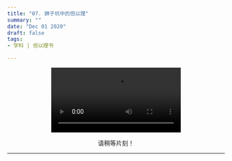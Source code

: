 ```yaml
---
title: "07. 狮子坑中的但以理"
summary: ""
date: "Dec 01 2020"
draft: false
tags:
- 学科 | 但以理书

---
```

<center>

<video controls>
  <source src="https://filedn.com/lASHf0LVqmwBNdJJL6RAY5y/Truth%20tv/%E5%AD%A6%E8%AF%BE/ssl%20-%20%E4%BD%86%E4%BB%A5%E7%90%86/07.%20From%20the%20Lions%E2%80%99%20Den%20to%20the%20Angel%E2%80%99s%20Den.mp4" type="video/mp4" />
  <p>
    Your browser doesn't support HTML5 video. Here is a
    <a href="https://filedn.com/lASHf0LVqmwBNdJJL6RAY5y/Truth%20tv/%E5%AD%A6%E8%AF%BE/ssl%20-%20%E4%BD%86%E4%BB%A5%E7%90%86/07.%20From%20the%20Lions%E2%80%99%20Den%20to%20the%20Angel%E2%80%99s%20Den.mp4">link to the video</a> instead.
  </p>
</video>

请稍等片刻！


---
